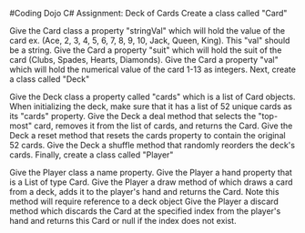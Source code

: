 #Coding Dojo C# Assignment: Deck of Cards
Create a class called "Card"

Give the Card class a property "stringVal" which will hold the value of the card ex. (Ace, 2, 3, 4, 5, 6, 7, 8, 9, 10, Jack, Queen, King). This "val" should be a string.
Give the Card a property "suit" which will hold the suit of the card (Clubs, Spades, Hearts, Diamonds).
Give the Card a property "val" which will hold the numerical value of the card 1-13 as integers.
Next, create a class called "Deck"

Give the Deck class a property called "cards" which is a list of Card objects.
When initializing the deck, make sure that it has a list of 52 unique cards as its "cards" property.
Give the Deck a deal method that selects the "top-most" card, removes it from the list of cards, and returns the Card.
Give the Deck a reset method that resets the cards property to contain the original 52 cards.
Give the Deck a shuffle method that randomly reorders the deck's cards.
Finally, create a class called "Player"

Give the Player class a name property.
Give the Player a hand property that is a List of type Card.
Give the Player a draw method of which draws a card from a deck, adds it to the player's hand and returns the Card.
Note this method will require reference to a deck object
Give the Player a discard method which discards the Card at the specified index from the player's hand and returns this Card or null if the index does not exist.